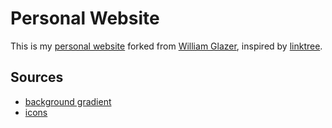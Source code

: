 # Personal Website

This is my [personal website](https://AliNikoo73.github.io/) forked from [William Glazer](https://github.com/williamGlazer/website), inspired by [linktree](https://linktr.ee/).

## Sources

- [background gradient](https://codepen.io/P1N2O/pen/pyBNzX)
- [icons](https://fonts.google.com/icons)